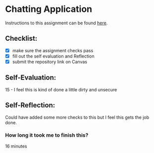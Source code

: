 Chatting Application
=====================
Instructions to this assignment can be found [here](https://it3049c.github.io/coursework/labs/chatting-app).

## Checklist:
- [x] make sure the assignment checks pass
- [x] fill out the self evaluation and Reflection
- [x] submit the repository link on Canvas

## Self-Evaluation:
15 - I feel this is kind of done a little dirty and unsecure

## Self-Reflection:
Could have added some more checks to this but I feel this gets the job done.

### How long it took me to finish this?
16 minutes